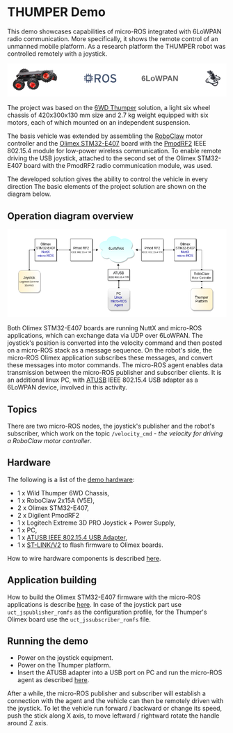 # THUMPER Demo

This demo showcases capabilities of micro-ROS integrated with 6LoWPAN radio communication.
More specifically, it shows the remote control of an unmanned mobile platform.
As a research platform the THUMPER robot was controlled remotely with a joystick.

![tupec_intro](https://raw.githubusercontent.com/micro-ROS/micro-ROS_thumper_demo/master/images/thumper_intro.png)

The project was based on the [6WD Thumper](https://www.tme.eu/Document/3042ea29739d84f52c2c511fe0a15337/DAGU-RS003B75.pdf) solution, a light six wheel chassis of 420x300x130 mm size and 2.7 kg weight equipped with  six motors, each of which mounted on an independent suspension.

The basis vehicle was extended by assembling the [RoboClaw](https://osb.piap.pl/wiki/lib/exe/fetch.php?media=mech:fun:roboclaw_datasheet_2x15a.pdf)  motor controller and the [Olimex STM32-E407](https://www.olimex.com/Products/ARM/ST/STM32-E407/open-source-hardware) board with the [PmodRF2](https://reference.digilentinc.com/reference/pmod/pmodrf2/start) IEEE 802.15.4 module for low-power wireless communication.
To enable remote driving the USB joystick, attached to the second set of the Olimex STM32-E407 board with the PmodRF2 radio communication module, was used.

The developed solution gives the ability to control the vehicle in every direction
The basic elements of the project solution are shown on the diagram below.

## Operation diagram overview

![tupec_diagram](https://raw.githubusercontent.com/micro-ROS/micro-ROS_thumper_demo/master/images/thumper_dgr.png)

Both Olimex STM32-E407 boards are running NuttX and micro-ROS applications, which can exchange data via UDP over 6LoWPAN.
The joystick's position is converted into the velocity command and then posted on a micro-ROS stack as a message sequence.
On the robot's side, the micro-ROS Olimex application subscribes these messages, and convert these messages into motor commands.
The micro-ROS agent enables data transmission between the micro-ROS publisher and subscriber clients. It is an additional linux PC, with [ATUSB](http://shop.sysmocom.de/products/atusb) IEEE 802.15.4 USB adapter as a 6LoWPAN device, involved in this activity.


## Topics
There are two micro-ROS nodes, the joystick's publisher and the robot's subscriber, which work on the topic `/velocity_cmd` - *the velocity for driving a RoboClaw motor controller*.


## Hardware
The following is a list of the [demo hardware](https://github.com/micro-ROS/micro-ROS_thumper_demo/blob/master/doc/thumper_hardware.md):
- 1 x Wild Thumper 6WD Chassis,
- 1 x RoboClaw 2x15A (V5E),
- 2 x Olimex STM32-E407,
- 2 x Digilent PmodRF2
- 1 x Logitech Extreme 3D PRO Joystick + Power Supply,
- 1 x PC,
- 1 x [ATUSB IEEE 802.15.4 USB Adapter](http://shop.sysmocom.de/products/atusb),
- 1 x [ST-LINK/V2](https://www.st.com/en/development-tools/st-link-v2.html) to flash firmware to Olimex boards.

How to wire hardware components is described [here](doc/thumper_wiring.md).


## Application building

How to build the Olimex STM32-E407 firmware with the micro-ROS applications is describe [here](https://github.com/micro-ROS/micro-ROS_thumper_demo/blob/master/doc/thumper_oli_apps.md).
In case of the joystick part use `uct_jspublisher_romfs` as the configuration profile, for the Thumper's Olimex board use the  `uct_jssubscriber_romfs` file.


## Running the demo

- Power on the joystick equipment.
- Power on the Thumper platform.
- Insert the ATUSB adapter into a USB port on PC and run the micro-ROS agent as described [here](https://raw.githubusercontent.com/micro-ROS/micro-ROS_thumper_demo/master/doc/thumper_agent.md).

After a while, the micro-ROS publisher and subscriber will establish a connection with the agent and the vehicle can then be remotely driven with the joystick. To let the vehicle run forward / backward or change its speed, push the stick along X axis, to move leftward / rightward rotate the handle around Z axis.